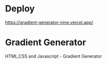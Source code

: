 # Deploy 
https://gradient-generator-nine.vercel.app/

# Gradient Generator
HTML,CSS and Javascript - Gradient Generator
